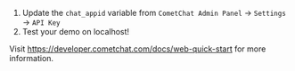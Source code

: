 1. Update the `chat_appid` variable from `CometChat Admin Panel` -> `Settings` -> `API Key`
2. Test your demo on localhost!

Visit https://developer.cometchat.com/docs/web-quick-start for more information.
